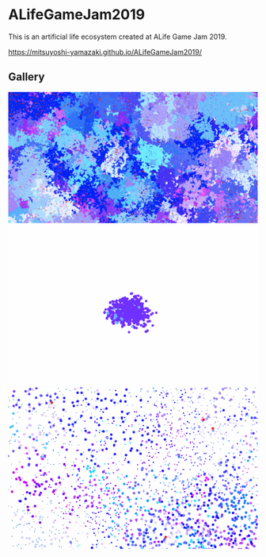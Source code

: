 # ALifeGameJam2019

This is an artificial life ecosystem created at ALife Game Jam 2019.

https://mitsuyoshi-yamazaki.github.io/ALifeGameJam2019/

## Gallery

![](resources/docs/image001.png)
![](resources/docs/image002.gif)
![](resources/docs/image003.gif)
